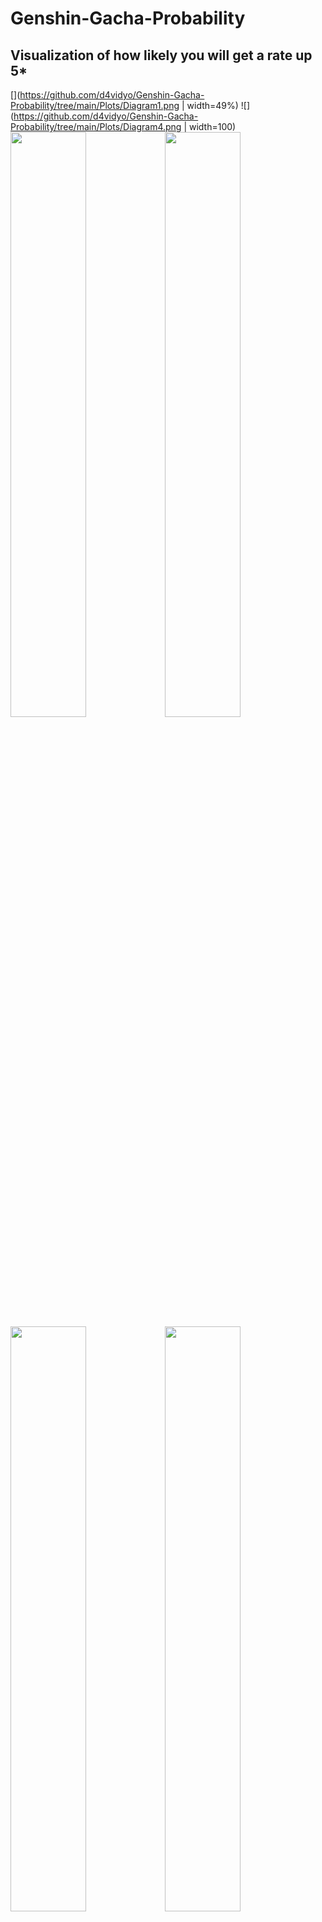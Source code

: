 # Genshin-Gacha-Probability
## Visualization of how likely you will get a rate up 5*

[](https://github.com/d4vidyo/Genshin-Gacha-Probability/tree/main/Plots/Diagram1.png | width=49%) 
![](https://github.com/d4vidyo/Genshin-Gacha-Probability/tree/main/Plots/Diagram4.png | width=100)
<img src="https://github.com/d4vidyo/Genshin-Gacha-Probability/tree/main/Plots/Diagram2.png" width="49%"></img><img src="https://github.com/d4vidyo/Genshin-Gacha-Probability/tree/main/Plots/Diagram5.png" width="49%"></img>
<img src="https://github.com/d4vidyo/Genshin-Gacha-Probability/tree/main/Plots/Diagram3.png" width="49%"></img><img src="https://github.com/d4vidyo/Genshin-Gacha-Probability/tree/main/Plots/Diagram6.png" width="49%"></img>